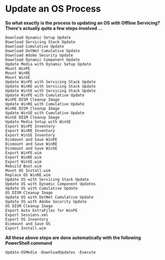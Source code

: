 # Update an OS Process

**So what exactly is the process to updating an OS with Offline Servicing?  There's actually quite a few steps involved ...**

```text
Download Dynamic Setup Update
Download Servicing Stack Update
Download Cumulative Update
Download DotNet Cumulative Update
Download Adobe Security Update
Download Dynamic Component Update
Update Media with Dynamic Setup Update
Mount WinPE
Mount WinRE
Mount WinSE
Update WinPE with Servicing Stack Update
Update WinRE with Servicing Stack Update
Update WinSE with Servicing Stack Update
Update WinPE with Cumulative Update
WinPE DISM Cleanup Image
Update WinRE with Cumulative Update
WinRE DISM Cleanup Image
Update WinSE with Cumulative Update
WinSE DISM Cleanup Image
Update Media Setup with WinSE
Export WinPE Inventory
Export WinRE Inventory
Export WinSE Inventory
Dismount and Save WinPE
Dismount and Save WinRE
Dismount and Save WinSE
Export WinPE.wim
Export WinRE.wim
Export WinSE.wim
Rebuild Boot.wim
Mount OS Install.wim
Replace OS WinRE.wim
Update OS with Servicing Stack Update
Update OS with Dynamic Component Updates
Update OS with Cumulative Update
OS DISM Cleanup Image
Update OS with DotNet Cumulative Update
Update OS with Adobe Security Update
OS DISM Cleanup Image
Export Auto ExtraFiles for WinPE
Export Sessions.xml
Export OS Inventory
Dismount and Save OS
Export Install.wim
```

**All these above steps are done automatically with the following PowerShell command**

```text
Update-OSMedia -DownloadUpdates -Execute
```


